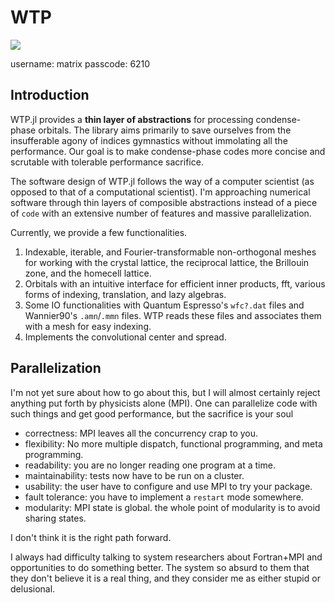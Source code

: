 # WTP

[![](https://img.shields.io/badge/docs-dev-blue.svg)](https://wtp.kangbo.dev)

username: matrix
passcode: 6210

## Introduction

WTP.jl provides a **thin layer of abstractions** for processing condense-phase
orbitals. The library aims primarily to save ourselves from the insufferable
agony of indices gymnastics without immolating all the performance.  Our goal is
to make condense-phase codes  more concise and scrutable with tolerable
performance sacrifice.

The software design of WTP.jl follows the way of a computer scientist (as
opposed to that of a computational scientist). I'm approaching numerical
software through thin layers of composible abstractions instead of a piece of
`code` with an extensive number of features and massive parallelization.

Currently, we provide a few functionalities.

1. Indexable, iterable, and Fourier-transformable non-orthogonal meshes for working with
the crystal lattice, the reciprocal lattice, the Brillouin zone, and the
homecell lattice.
2. Orbitals with an intuitive interface for efficient inner products, fft,
various forms of indexing, translation, and lazy algebras.
3. Some IO functionalities with Quantum Espresso's `wfc?.dat` files and
Wannier90's `.amn`/`.mmn` files. WTP reads these files and associates them with
a mesh for easy indexing.
4. Implements the convolutional center and spread.

## Parallelization

I'm not yet sure about how to go about this, but I will almost certainly reject
anything put forth by physicists alone (MPI). One can parallelize code with such
things and get good performance, but the sacrifice is your soul 

- correctness: MPI leaves all the concurrency crap to you.
- flexibility: No more multiple dispatch, functional programming, and meta programming. 
- readability: you are no longer reading one program at a time.
- maintainability: tests now have to be run on a cluster.
- usability: the user have to configure and use MPI to try your package.
- fault tolerance: you have to implement a `restart` mode somewhere.
- modularity: MPI state is global. the whole point of modularity is to avoid sharing states.

I don't think it is the right path forward. 

I always had difficulty talking to system researchers about Fortran+MPI and
opportunities to do something better. The system so absurd to them that they
don't believe it is a real thing, and they consider me as either stupid or
delusional.
